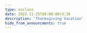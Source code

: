 ```yaml
---
type: noclass
date: 2022-11-25T08:00:00+3:30
description: 'Thanksgiving Vacation'
hide_from_announcments: true
---
```


